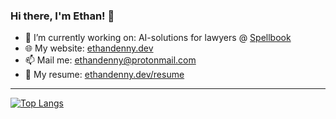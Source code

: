 ### Hi there, I'm Ethan! 👋

- 🔭 I’m currently working on: AI-solutions for lawyers @ [Spellbook](https://www.spellbook.legal/)
- 🌐 My website: [ethandenny.dev](https://ethandenny.dev/)
- 📫 Mail me: [ethandenny@protonmail.com](mailto:ethandenny@protonmail.com)
- 📄 My resume: [ethandenny.dev/resume](https://ethandenny.dev/resume/)

---

[![Top Langs](https://github-readme-stats.vercel.app/api/top-langs/?username=EthanDenny&layout=compact&langs_count=8&theme=transparent&card_width=500&card_height=200&hide=jupyter%20notebook)](https://github.com/anuraghazra/github-readme-stats)

<!--
**EthanDenny/EthanDenny** is a ✨ _special_ ✨ repository because its `README.md` (this file) appears on your GitHub profile.

Here are some ideas to get you started:

- 🔭 I’m currently working on ...
- 🌱 I’m currently learning ...
- 👯 I’m looking to collaborate on ...
- 🤔 I’m looking for help with ...
- 💬 Ask me about ...
- 📫 How to reach me: ...
- 😄 Pronouns: ...
- ⚡ Fun fact: ...
-->
